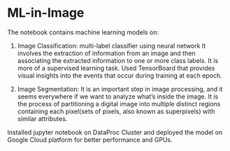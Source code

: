 # ML-in-Image

The notebook contains machine learning models on:
1. Image Classification: multi-label classifier using neural network
It involves the extraction of information from an image and then associating the extracted information to one or more class labels. It is more of a supervised learning task.
Used TensorBoard that provides visual insights into the events that occur during training at each epoch.


2. Image Segmentation: It is an important step in image processing, and it seems everywhere if we want to analyze what’s inside the image. It is the process of partitioning a digital image into multiple distinct regions containing each pixel(sets of pixels, also known as superpixels) with similar attributes.

Installed jupyter notebook on DataProc Cluster and deployed the model on Google Cloud platform for better performance and GPUs.
